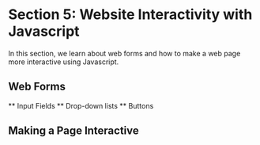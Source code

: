 # Section 5: Website Interactivity with Javascript

In this section, we learn about web forms and how to make a web page more interactive using Javascript.

## Web Forms

** Input Fields
** Drop-down lists
** Buttons

## Making a Page Interactive
